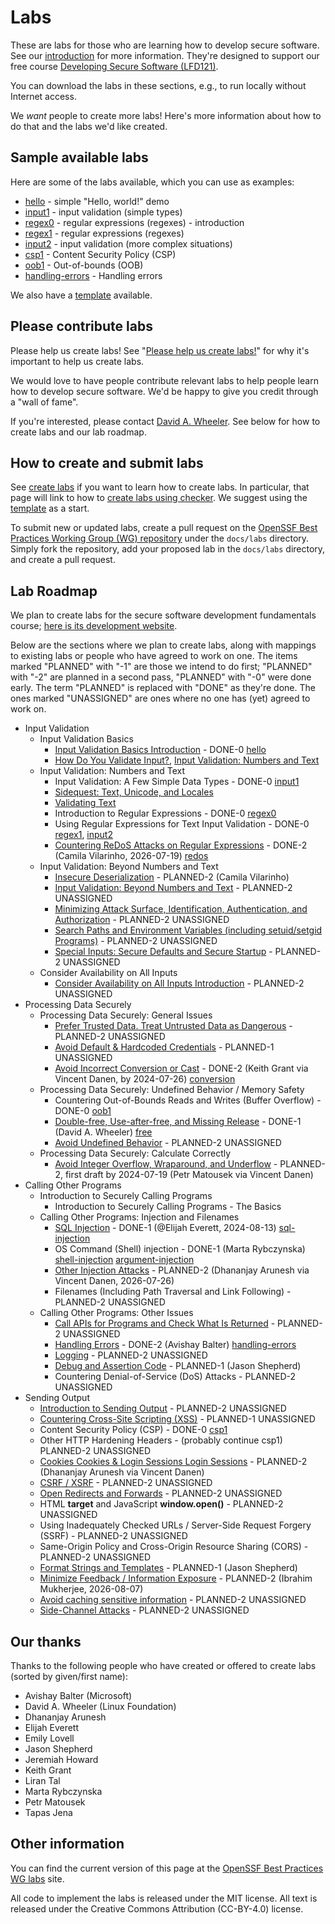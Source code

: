 # Labs

These are labs for those who are learning how to develop secure software.
See our [introduction](introduction) for more information.
They're designed to support our free course
[Developing Secure Software (LFD121)](https://training.linuxfoundation.org/training/developing-secure-software-lfd121/).

You can download the labs in these sections, e.g., to run locally
without Internet access.

We *want* people to create more labs! Here's more information about
how to do that and the labs we'd like created.

## Sample available labs

Here are some of the labs available, which you can use as examples:

* [hello](hello.html) - simple "Hello, world!" demo
* [input1](input1.html) - input validation (simple types)
* [regex0](regex0.html) - regular expressions (regexes) - introduction
* [regex1](regex1.html) - regular expressions (regexes)
* [input2](input2.html) - input validation (more complex situations)
* [csp1](csp1.html) - Content Security Policy (CSP)
* [oob1](oob1.html) - Out-of-bounds (OOB)
* [handling-errors](handling-errors.html) - Handling errors

We also have a [template](template.html) available.

## Please contribute labs

Please help us create labs! See "[Please help us create labs!](https://docs.google.com/document/d/1wNoNjLpdkgoXkRDvDBI32tm62rbASlfF6gxwyEkyTYs/edit)" for why it's
important to help us create labs.

We would love to have people contribute relevant labs to help
people learn how to develop secure software.
We'd be happy to give you credit through a "wall of fame".

If you're interested, please contact
[David A. Wheeler](mailto:dwheele&#114;&#64;linuxfoundation&#46;org).
See below for how to create labs and our lab roadmap.

## How to create and submit labs

See [create labs](create_labs) if you want to learn how to create labs.
In particular, that page will link to how to
[create labs using checker](create_checker).
We suggest using the [template](template.html) as a start.

To submit new or updated labs, create a pull request on the
[OpenSSF Best Practices Working Group (WG) repository](https://github.com/ossf/wg-best-practices-os-developers/)
under the `docs/labs` directory.
Simply fork the repository, add your proposed lab in the `docs/labs` directory,
and create a pull request.

## Lab Roadmap

We plan to create labs for the secure software development
fundamentals course;
[here is its development website](https://github.com/ossf/secure-sw-dev-fundamentals).

Below are the sections where we plan to create labs, along with
mappings to existing labs or people who have agreed to work on one.
The items marked "PLANNED" with "-1" are those we intend to do first;
"PLANNED" with "-2" are planned in a second pass, "PLANNED" with "-0"
were done early.
The term "PLANNED" is replaced with "DONE" as they're done.
The ones marked "UNASSIGNED" are ones where no one has (yet) agreed to
work on.

* Input Validation
  * Input Validation Basics
    * [Input Validation Basics Introduction](https://github.com/ossf/secure-sw-dev-fundamentals/blob/main/secure_software_development_fundamentals.md#input-validation-basics-introduction) - DONE-0 [hello](hello.html)
    * [How Do You Validate Input?](https://github.com/ossf/secure-sw-dev-fundamentals/blob/main/secure_software_development_fundamentals.md#how-do-you-validate-input), [Input Validation: Numbers and Text](https://github.com/ossf/secure-sw-dev-fundamentals/blob/main/secure_software_development_fundamentals.md#input-validation-numbers-and-text)
  * Input Validation: Numbers and Text
    * Input Validation: A Few Simple Data Types - DONE-0 [input1](input1.html)
    * [Sidequest: Text, Unicode, and Locales](https://github.com/ossf/secure-sw-dev-fundamentals/blob/main/secure_software_development_fundamentals.md#sidequest-text-unicode-and-locales)
    * [Validating Text](https://github.com/ossf/secure-sw-dev-fundamentals/blob/main/secure_software_development_fundamentals.md#validating-text)
    * Introduction to Regular Expressions - DONE-0 [regex0](regex0.html)
    * Using Regular Expressions for Text Input Validation - DONE-0 [regex1](regex1.html), [input2](input2.html)
    * [Countering ReDoS Attacks on Regular Expressions](https://github.com/ossf/secure-sw-dev-fundamentals/blob/main/secure_software_development_fundamentals.md#countering-redos-attacks-on-regular-expressions) - DONE-2 (Camila Vilarinho, 2026-07-19) [redos](redos.html)
  * Input Validation: Beyond Numbers and Text
    * [Insecure Deserialization](https://github.com/ossf/secure-sw-dev-fundamentals/blob/main/secure_software_development_fundamentals.md#insecure-deserialization) - PLANNED-2 (Camila Vilarinho)
    * [Input Validation: Beyond Numbers and Text](https://github.com/ossf/secure-sw-dev-fundamentals/blob/main/secure_software_development_fundamentals.md#input-validation-beyond-numbers-and-text) - PLANNED-2 UNASSIGNED
    * [Minimizing Attack Surface, Identification, Authentication, and Authorization](https://github.com/ossf/secure-sw-dev-fundamentals/blob/main/secure_software_development_fundamentals.md#minimizing-attack-surface-identification-authentication-and-authorization) - PLANNED-2 UNASSIGNED
    * [Search Paths and Environment Variables (including setuid/setgid Programs)](https://github.com/ossf/secure-sw-dev-fundamentals/blob/main/secure_software_development_fundamentals.md#search-paths-and-environment-variables-including-setuidsetgid-programs) - PLANNED-2 UNASSIGNED
    * [Special Inputs: Secure Defaults and Secure Startup](https://github.com/ossf/secure-sw-dev-fundamentals/blob/main/secure_software_development_fundamentals.md#special-inputs-secure-defaults-and-secure-startup) - PLANNED-2 UNASSIGNED
  * Consider Availability on All Inputs
    * [Consider Availability on All Inputs Introduction](https://github.com/ossf/secure-sw-dev-fundamentals/blob/main/secure_software_development_fundamentals.md#consider-availability-on-all-inputs-introduction) - PLANNED-2 UNASSIGNED
* Processing Data Securely
  * Processing Data Securely: General Issues
    * [Prefer Trusted Data. Treat Untrusted Data as Dangerous](https://github.com/ossf/secure-sw-dev-fundamentals/blob/main/secure_software_development_fundamentals.md#prefer-trusted-data-treat-untrusted-data-as-dangerous) - PLANNED-2 UNASSIGNED
    * [Avoid Default & Hardcoded Credentials](https://github.com/ossf/secure-sw-dev-fundamentals/blob/main/secure_software_development_fundamentals.md#avoid-default--hardcoded-credentials) - PLANNED-1 UNASSIGNED
    * [Avoid Incorrect Conversion or Cast](https://github.com/ossf/secure-sw-dev-fundamentals/blob/main/secure_software_development_fundamentals.md#avoid-incorrect-conversion-or-cast) - DONE-2 (Keith Grant via Vincent Danen, by 2024-07-26) [conversion](conversion.html)
  * Processing Data Securely: Undefined Behavior / Memory Safety
    * Countering Out-of-Bounds Reads and Writes (Buffer Overflow) - DONE-0 [oob1](oob1.html)
    * [Double-free, Use-after-free, and Missing Release](https://github.com/ossf/secure-sw-dev-fundamentals/blob/main/secure_software_development_fundamentals.md#double-free-use-after-free-and-missing-release) <!-- was Bennett Pursell --> - DONE-1 (David A. Wheeler) [free](free.html)
    * [Avoid Undefined Behavior](https://github.com/ossf/secure-sw-dev-fundamentals/blob/main/secure_software_development_fundamentals.md#avoid-undefined-behavior) - PLANNED-2 UNASSIGNED
  * Processing Data Securely: Calculate Correctly
    * [Avoid Integer Overflow, Wraparound, and Underflow](https://github.com/ossf/secure-sw-dev-fundamentals/blob/main/secure_software_development_fundamentals.md#avoid-integer-overflow-wraparound-and-underflow) - PLANNED-2, first draft by 2024-07-19 (Petr Matousek via Vincent Danen)
* Calling Other Programs
  * Introduction to Securely Calling Programs
    * Introduction to Securely Calling Programs - The Basics
  * Calling Other Programs: Injection and Filenames
    * [SQL Injection](https://github.com/ossf/secure-sw-dev-fundamentals/blob/main/secure_software_development_fundamentals.md#sql-injection) - DONE-1 (@Elijah Everett, 2024-08-13) [sql-injection](sql-injection.html)
    * OS Command (Shell) injection - DONE-1 (Marta Rybczynska) [shell-injection](shell-injection.html) [argument-injection](argument-injection.html)
    * [Other Injection Attacks](https://github.com/ossf/secure-sw-dev-fundamentals/blob/main/secure_software_development_fundamentals.md#other-injection-attacks) - PLANNED-2 (Dhananjay Arunesh via Vincent Danen, 2026-07-26)
    * Filenames (Including Path Traversal and Link Following) - PLANNED-2 UNASSIGNED
  * Calling Other Programs: Other Issues
    * [Call APIs for Programs and Check What Is Returned](https://github.com/ossf/secure-sw-dev-fundamentals/blob/main/secure_software_development_fundamentals.md#call-apis-for-programs-and-check-what-is-returned) - PLANNED-2 UNASSIGNED
    * [Handling Errors](https://github.com/ossf/secure-sw-dev-fundamentals/blob/main/secure_software_development_fundamentals.md#handling-errors) - DONE-2 (Avishay Balter) [handling-errors](handling-errors.html)
    * [Logging](https://github.com/ossf/secure-sw-dev-fundamentals/blob/main/secure_software_development_fundamentals.md#logging) - PLANNED-2 UNASSIGNED
    * [Debug and Assertion Code](https://github.com/ossf/secure-sw-dev-fundamentals/blob/main/secure_software_development_fundamentals.md#debug-and-assertion-code) - PLANNED-1 (Jason Shepherd)
    * Countering Denial-of-Service (DoS) Attacks - PLANNED-2 UNASSIGNED
* Sending Output
  * [Introduction to Sending Output](https://github.com/ossf/secure-sw-dev-fundamentals/blob/main/secure_software_development_fundamentals.md#introduction-to-sending-output) - PLANNED-2 UNASSIGNED
  * [Countering Cross-Site Scripting (XSS)](https://github.com/ossf/secure-sw-dev-fundamentals/blob/main/secure_software_development_fundamentals.md#countering-cross-site-scripting-xss) - PLANNED-1 UNASSIGNED
  * Content Security Policy (CSP) - DONE-0 [csp1](csp1.html)
  * Other HTTP Hardening Headers - (probably continue csp1) PLANNED-2 UNASSIGNED
  * [Cookies Cookies & Login Sessions Login Sessions](https://github.com/ossf/secure-sw-dev-fundamentals/blob/main/secure_software_development_fundamentals.md#cookies--login-sessions) - PLANNED-2 (Dhananjay Arunesh via Vincent Danen)
  * [CSRF / XSRF](https://github.com/ossf/secure-sw-dev-fundamentals/blob/main/secure_software_development_fundamentals.md#csrf--xsrf) - PLANNED-2 UNASSIGNED
  * [Open Redirects and Forwards](https://github.com/ossf/secure-sw-dev-fundamentals/blob/main/secure_software_development_fundamentals.md#open-redirects-and-forwards) - PLANNED-2 UNASSIGNED
  * HTML **target** and JavaScript **window.open()** - PLANNED-2 UNASSIGNED
  * Using Inadequately Checked URLs / Server-Side Request Forgery (SSRF) - PLANNED-2 UNASSIGNED
  * Same-Origin Policy and Cross-Origin Resource Sharing (CORS) - PLANNED-2 UNASSIGNED
  * [Format Strings and Templates](https://github.com/ossf/secure-sw-dev-fundamentals/blob/main/secure_software_development_fundamentals.md#format-strings-and-templates) - PLANNED-1 (Jason Shepherd)
  * [Minimize Feedback / Information Exposure](https://github.com/ossf/secure-sw-dev-fundamentals/blob/main/secure_software_development_fundamentals.md#minimize-feedback--information-exposure) - PLANNED-2 (Ibrahim Mukherjee, 2026-08-07)
  * [Avoid caching sensitive information](https://github.com/ossf/secure-sw-dev-fundamentals/blob/main/secure_software_development_fundamentals.md#avoid-caching-sensitive-information) - PLANNED-2 UNASSIGNED
  * [Side-Channel Attacks](https://github.com/ossf/secure-sw-dev-fundamentals/blob/main/secure_software_development_fundamentals.md#side-channel-attacks) - PLANNED-2 UNASSIGNED

## Our thanks

Thanks to the following people who have created or offered to create labs
(sorted by given/first name):

* Avishay Balter (Microsoft)
* David A. Wheeler (Linux Foundation)
* Dhananjay Arunesh
* Elijah Everett
* Emily Lovell
* Jason Shepherd
* Jeremiah Howard
* Keith Grant
* Liran Tal
* Marta Rybczynska
* Petr Matousek
* Tapas Jena

## Other information

You can find the current version of this page at the
[OpenSSF Best Practices WG labs](https://best.openssf.org/labs/) site.

All code to implement the labs is released under the MIT license.
All text is released under the Creative Commons Attribution (CC-BY-4.0)
license.
